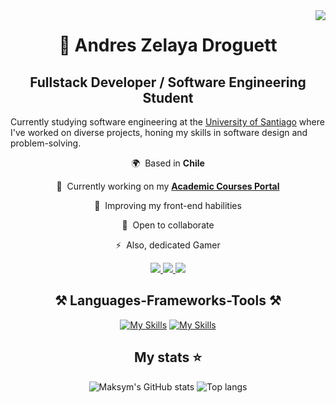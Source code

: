 <img align="right" src="https://visitor-badge.laobi.icu/badge?page_id=opsord.opsord" />

<h1 align="center">🦎 Andres Zelaya Droguett</h1>

<h2 align="center">Fullstack Developer / Software Engineering Student</h3>

Currently studying software engineering at the [University of Santiago](https://www.usach.cl) where I've worked on diverse projects, honing my skills in software design and problem-solving.

<div align="center">

🌍  Based in **Chile**

🚀  Currently working on my **[Academic Courses Portal](http://github.com/Opsord/TINGESO-EV-03)**

🧠  Improving my front-end habilities

🤝  Open to collaborate

⚡  Also, dedicated Gamer

</div>

<div align="center"> 
<a href="mailto:azedro.dev@gmail.com">
    <img src="https://img.shields.io/badge/Gmail-333333?style=for-the-badge&logo=gmail&logoColor=red" />
  </a>

  <a href="https://linkedin.com/in/andres-z-161685129/" target="_blank">
    <img src="https://img.shields.io/badge/LinkedIn-0077B5?style=for-the-badge&logo=linkedin&logoColor=white" target="_blank" />
  </a>

  <a href="https://opsord.github.io" target="_blank">
     <img src="https://img.shields.io/badge/Portfolio-FF5722?style=for-the-badge&logo=todoist&logoColor=white" target="_blank" />
  </a>

 </div>

<h2 align="center">⚒️ Languages-Frameworks-Tools ⚒️</h2>

<div align="center">

[![My Skills](https://skillicons.dev/icons?i=js,html,css,docker,kubernetes,git,github,idea)](https://skillicons.dev)
[![My Skills](https://skillicons.dev/icons?i=react,latex,spring,java,mysql,postgres,postman,jenkins,nginx&perline=9)](https://skillicons.dev)

</div>

<h2 align="center">My stats ⭐</h2>

<div align="center">
<img alt="Maksym's GitHub stats" src="https://github-readme-stats.vercel.app/api?username=opsord&show_icons=true&theme=transparent"/>
<img alt="Top langs" src="https://github-readme-stats.vercel.app/api/top-langs/?username=opsord&layout=compact&&langs_count=8"/>
</div>

